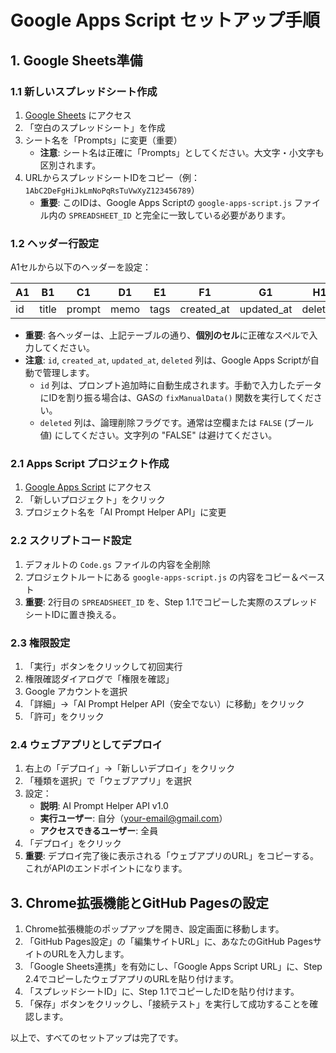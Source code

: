 # Google Apps Script セットアップ手順

## 1. Google Sheets準備

### 1.1 新しいスプレッドシート作成
1. [Google Sheets](https://sheets.google.com) にアクセス
2. 「空白のスプレッドシート」を作成
3. シート名を「Prompts」に変更（重要）
   - **注意**: シート名は正確に「Prompts」としてください。大文字・小文字も区別されます。
4. URLからスプレッドシートIDをコピー（例：`1AbC2DeFgHiJkLmNoPqRsTuVwXyZ123456789`）
   - **重要**: このIDは、Google Apps Scriptの `google-apps-script.js` ファイル内の `SPREADSHEET_ID` と完全に一致している必要があります。

### 1.2 ヘッダー行設定
A1セルから以下のヘッダーを設定：

| A1 | B1 | C1 | D1 | E1 | F1 | G1 | H1 |
|----|----|----|----|----|----|----|----|
| id | title | prompt | memo | tags | created_at | updated_at | deleted |

- **重要**: 各ヘッダーは、上記テーブルの通り、**個別のセル**に正確なスペルで入力してください。
- **注意**: `id`, `created_at`, `updated_at`, `deleted` 列は、Google Apps Scriptが自動で管理します。
  - `id` 列は、プロンプト追加時に自動生成されます。手動で入力したデータにIDを割り振る場合は、GASの `fixManualData()` 関数を実行してください。
  - `deleted` 列は、論理削除フラグです。通常は空欄または `FALSE` (ブール値) にしてください。文字列の "FALSE" は避けてください。

### 2.1 Apps Script プロジェクト作成
1. [Google Apps Script](https://script.google.com) にアクセス
2. 「新しいプロジェクト」をクリック
3. プロジェクト名を「AI Prompt Helper API」に変更

### 2.2 スクリプトコード設定
1. デフォルトの `Code.gs` ファイルの内容を全削除
2. プロジェクトルートにある `google-apps-script.js` の内容をコピー＆ペースト
3. **重要**: 2行目の `SPREADSHEET_ID` を、Step 1.1でコピーした実際のスプレッドシートIDに置き換える。

### 2.3 権限設定
1. 「実行」ボタンをクリックして初回実行
2. 権限確認ダイアログで「権限を確認」
3. Google アカウントを選択
4. 「詳細」→「AI Prompt Helper API（安全でない）に移動」をクリック
5. 「許可」をクリック

### 2.4 ウェブアプリとしてデプロイ
1. 右上の「デプロイ」→「新しいデプロイ」をクリック
2. 「種類を選択」で「ウェブアプリ」を選択
3. 設定：
   - **説明**: AI Prompt Helper API v1.0
   - **実行ユーザー**: 自分（your-email@gmail.com）
   - **アクセスできるユーザー**: 全員
4. 「デプロイ」をクリック
5. **重要**: デプロイ完了後に表示される「ウェブアプリのURL」をコピーする。これがAPIのエンドポイントになります。

## 3. Chrome拡張機能とGitHub Pagesの設定

1. Chrome拡張機能のポップアップを開き、設定画面に移動します。
2. 「GitHub Pages設定」の「編集サイトURL」に、あなたのGitHub PagesサイトのURLを入力します。
3. 「Google Sheets連携」を有効にし、「Google Apps Script URL」に、Step 2.4でコピーしたウェブアプリのURLを貼り付けます。
4. 「スプレッドシートID」に、Step 1.1でコピーしたIDを貼り付けます。
5. 「保存」ボタンをクリックし、「接続テスト」を実行して成功することを確認します。

以上で、すべてのセットアップは完了です。